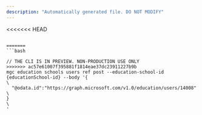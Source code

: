 ```yaml
---
description: "Automatically generated file. DO NOT MODIFY"
---
```


<<<<<<< HEAD
```cli

=======
```bash

// THE CLI IS IN PREVIEW. NON-PRODUCTION USE ONLY
>>>>>>> ac57e61007f395881f1814eae37dc23911227b9b
mgc education schools users ref post --education-school-id {educationSchool-id} --body '{\
  "@odata.id":"https://graph.microsoft.com/v1.0/education/users/14008"\
}\
'

```